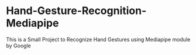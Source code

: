# Hand-Gesture-Recognition-Mediapipe
This is a Small Project to Recognize Hand Gestures using Mediapipe module by Google
